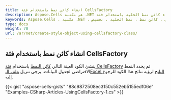 ```yaml
---
title: انشاء كائن نمط باستخدام فئة CellsFactory
description: Aspose.Cells هي مكتبة .NET للعمل مع ملفات جدول البيانات التي توفر كائن النمط لتنسيق الخلايا. سيقدم هذا المقال كيفية إنشاء كائن نمط الخلية باستخدام فئة CellsFactory في مكتبة Aspose.Cells بحيث يمكن للمستخدمين تخصيص مظهر الخلايا حسب الحاجة.
keywords: Aspose.Cells ، مكتبة .NET ، جدول بيانات إلكتروني ، كائن نمط ، نمط الخلية ، تخصيص
type: docs
weight: 70
url: /ar/net/create-style-object-using-cellsfactory-class/
---
```


## **انشاء كائن نمط باستخدام فئة CellsFactory**
ينشئ الكود العينة التالي [كائن النمط](https://reference.aspose.com/cells/net/aspose.cells/style) باستخدام [فئة CellsFactory](https://reference.aspose.com/cells/net/aspose.cells/cellsfactory) ثم يحدد النمط الافتراضي لجدول البيانات. يرجى تنزيل [ملف الـExcel الناتج](5115153.xlsx) لرؤية نتائج هذا الكود للرجوع إليه.



{{< gist "aspose-cells-gists" "88c9872508ec3150c552eb5155edf06e" "Examples-CSharp-Articles-UsingCellsFactory-1.cs" >}}
